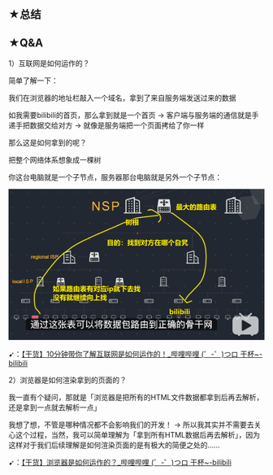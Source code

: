 ## ★总结

## ★Q&A

1）互联网是如何运作的？

简单了解一下：

我们在浏览器的地址栏敲入一个域名，拿到了来自服务端发送过来的数据

如我需要bilibili的首页，那么拿到就是一个首页 -> 客户端与服务端的通信就是手递手把数据交给对方 -> 就像是服务端把一个页面拷给了你一样

那么这是如何拿到的呢？

把整个网络体系想象成一棵树

你这台电脑就是一个子节点，服务器那台电脑就是另外一个子节点：

![路由](assets/img/2020-06-22-13-16-55.png)

➹：[【干货】10分钟带你了解互联网是如何运作的！_哔哩哔哩 (゜-゜)つロ 干杯~-bilibili](https://www.bilibili.com/video/BV1Rz4y197Jd?t=8)

2）浏览器是如何渲染拿到的页面的？

我一直有个疑问，那就是「浏览器是把所有的HTML文件数据都拿到后再去解析，还是拿到一点就去解析一点」

我想了想，不管是哪种情况都不会影响我们的开发！ -> 所以我其实并不需要去关心这个过程，当然，我可以简单理解为「拿到所有HTML数据后再去解析」，因为这样对于我们后续理解是如何渲染页面的是有极大的简便之处的……

➹：[【干货】浏览器是如何运作的？_哔哩哔哩 (゜-゜)つロ 干杯~-bilibili](https://www.bilibili.com/video/BV1x54y1B7RE)





